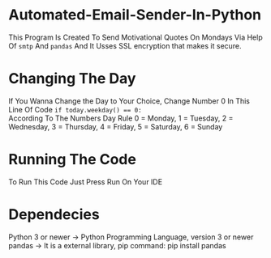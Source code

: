 # Automated-Email-Sender-In-Python
This Program Is Created To Send Motivational Quotes On Mondays Via Help Of `smtp` And `pandas` And It Usses SSL encryption that makes it secure. 

# Changing The Day 
If You Wanna Change the Day to Your Choice, Change Number 0 In This Line Of Code ```if today.weekday() == 0:```  
According To The Numbers Day Rule  0 = Monday, 1 = Tuesday, 2 = Wednesday, 3 = Thursday, 4 = Friday, 5 = Saturday, 6 = Sunday

# Running The Code
To Run This Code Just Press Run On Your IDE
 
# Dependecies
Python 3 or newer -> Python Programming Language, version 3 or newer
pandas -> It is a external library, pip command: pip install pandas
